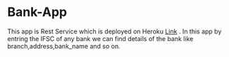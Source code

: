 # Bank-App
This app is Rest Service which is deployed on Heroku [Link](https://fyle-internship-assignment.herokuapp.com/)
.
In this app by entring the IFSC of any bank we can find details of the bank like branch,address,bank_name and so on.
